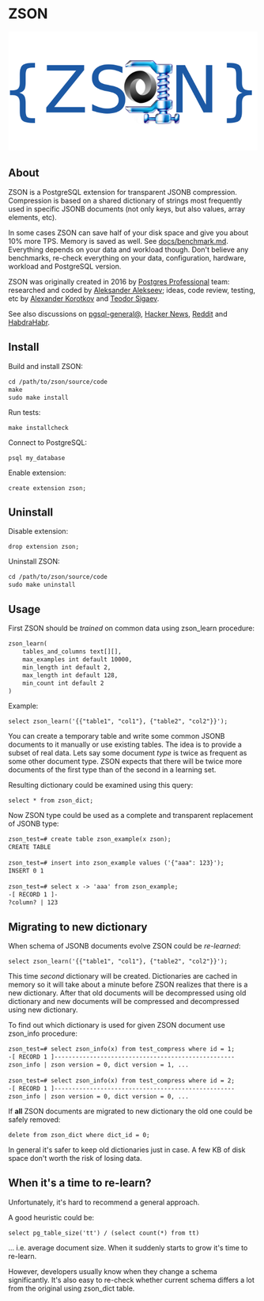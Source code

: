 # ZSON

![ZSON Logo](img/zson-logo.png?20161007141835)

## About

ZSON is a PostgreSQL extension for transparent JSONB compression. Compression is based on a shared dictionary of strings most frequently used in specific JSONB documents (not only keys, but also values, array elements, etc).

In some cases ZSON can save half of your disk space and give you about 10% more TPS. Memory is saved as well. See [docs/benchmark.md](docs/benchmark.md). Everything depends on your data and workload though. Don't believe any benchmarks, re-check everything on your data, configuration, hardware, workload and PostgreSQL version.

ZSON was originally created in 2016 by [Postgres Professional](https://postgrespro.ru/) team: researched and coded by [Aleksander Alekseev](http://eax.me/); ideas, code review, testing, etc by [Alexander Korotkov](http://akorotkov.github.io/) and [Teodor Sigaev](http://www.sigaev.ru/).

See also discussions on [pgsql-general@](https://www.postgresql.org/message-id/flat/20160930185801.38654a1c%40e754), [Hacker News](https://news.ycombinator.com/item?id=12633486), [Reddit](https://www.reddit.com/r/PostgreSQL/comments/55mr4r/zson_postgresql_extension_for_transparent_jsonb/) and [HabdraHabr](https://habrahabr.ru/company/postgrespro/blog/312006/).

## Install

Build and install ZSON:

```
cd /path/to/zson/source/code
make
sudo make install
```

Run tests:

```
make installcheck
```

Connect to PostgreSQL:

```
psql my_database
```

Enable extension:

```
create extension zson;
```

## Uninstall

Disable extension:

```
drop extension zson;
```

Uninstall ZSON:

```
cd /path/to/zson/source/code
sudo make uninstall
```

## Usage

First ZSON should be *trained* on common data using zson_learn procedure:

```
zson_learn(
    tables_and_columns text[][],
    max_examples int default 10000,
    min_length int default 2,
    max_length int default 128,
    min_count int default 2
)
```

Example:

```
select zson_learn('{{"table1", "col1"}, {"table2", "col2"}}');
```

You can create a temporary table and write some common JSONB documents to it manually or use existing tables. The idea is to provide a subset of real data. Lets say some document *type* is twice as frequent as some other document type. ZSON expects that there will be twice more documents of the first type than of the second in a learning set.

Resulting dictionary could be examined using this query:

```
select * from zson_dict;
```

Now ZSON type could be used as a complete and transparent replacement of JSONB type:

```
zson_test=# create table zson_example(x zson);
CREATE TABLE

zson_test=# insert into zson_example values ('{"aaa": 123}');
INSERT 0 1

zson_test=# select x -> 'aaa' from zson_example;
-[ RECORD 1 ]-
?column? | 123
```

## Migrating to new dictionary

When schema of JSONB documents evolve ZSON could be *re-learned*:

```
select zson_learn('{{"table1", "col1"}, {"table2", "col2"}}');
```

This time *second* dictionary will be created. Dictionaries are cached in memory so it will take about a minute before ZSON realizes that there is a new dictionary. After that old documents will be decompressed using old dictionary and new documents will be compressed and decompressed using new dictionary.

To find out which dictionary is used for given ZSON document use zson_info procedure:

```
zson_test=# select zson_info(x) from test_compress where id = 1;
-[ RECORD 1 ]---------------------------------------------------
zson_info | zson version = 0, dict version = 1, ...

zson_test=# select zson_info(x) from test_compress where id = 2;
-[ RECORD 1 ]---------------------------------------------------
zson_info | zson version = 0, dict version = 0, ...
```

If **all** ZSON documents are migrated to new dictionary the old one could be safely removed:

```
delete from zson_dict where dict_id = 0;
```

In general it's safer to keep old dictionaries just in case. A few KB of disk space don't worth the risk of losing data.

## When it's a time to re-learn?

Unfortunately, it's hard to recommend a general approach.

A good heuristic could be:

```
select pg_table_size('tt') / (select count(*) from tt)
```

... i.e. average document size. When it suddenly starts to grow it's time to re-learn.

However, developers usually know when they change a schema significantly. It's also easy to re-check whether current schema differs a lot from the original using zson_dict table.

